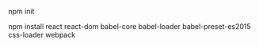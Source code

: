 npm init 

npm install react   react-dom   babel-core  babel-loader babel-preset-es2015
css-loader webpack 